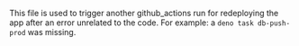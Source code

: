 This file is used to trigger another github_actions run for redeploying the app after an error unrelated to the code.
For example: a `deno task db-push-prod` was missing.